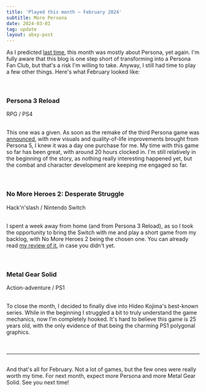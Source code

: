 ```yaml
---
title: 'Played this month – February 2024'
subtitle: More Persona
date: 2024-03-01
tag: update
layout: abxy-post
---
```


As I predicted [last time](https://joaomarques.website/abxy/played-this-month-jan-24), this month was mostly about Persona, yet again. I'm fully aware that this blog is one step short of transforming into a Persona Fan Club, but that's a risk I'm willing to take. Anyway, I still had time to play a few other things. Here's what February looked like:
<br><br><br>

<h3 class="u-mt-0 u-mb-1">Persona 3 Reload</h3>
RPG / PS4
<br><br>

This one was a given. As soon as the remake of the third Persona game was [announced](https://www.youtube.com/watch?v=QIIPXA2A6cM), with new visuals and quality-of-life improvements brought from Persona 5, I knew it was a day one purchase for me. My time with this game so far has been great, with around 20 hours clocked in. I'm still relatively in the beginning of the story, as nothing really interesting happened yet, but the combat and character development are keeping me engaged so far.
<br><br><br>

<h3 class="u-mt-0 u-mb-1">No More Heroes 2: Desperate Struggle</h3>
Hack'n'slash / Nintendo Switch
<br><br>

I spent a week away from home (and from Persona 3 Reload), as so I took the opportunity to bring the Switch with me and play a short game from my backlog, with No More Heroes 2 being the chosen one. You can already read [my review of it](https://joaomarques.website/abxy/no-more-heroes-2), in case you didn't yet.
<br><br><br>

<h3 class="u-mt-0 u-mb-1">Metal Gear Solid</h3>
Action-adventure / PS1
<br><br>

To close the month, I decided to finally dive into Hideo Kojima's best-known series. While in the beginning I struggled a bit to truly understand the game mechanics, now I'm completely hooked. It's hard to believe this game is 25 years old, with the only evidence of that being the charming PS1 polygonal graphics.
<br><br><br>

***

<br>
And that's all for February. Not a lot of games, but the few ones were really worth my time. For next month, expect more Persona and more Metal Gear Solid. See you next time!
<br><br>

